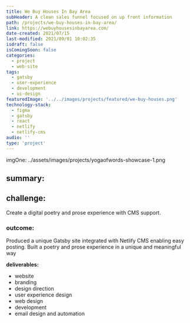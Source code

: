 ```yaml
---
title: We Buy Houses In Bay Area
subHeader: A clean sales funnel focused on up front information
path: /projects/we-buy-houses-in-bay-area/
link: https://webuyhousesinbayarea.com/
date-created: 2021/07/15
last-modified: 2021/09/01 10:02:35
isdraft: false
isComingSoon: false
categories:
  - project
  - web-site
tags:
  - gatsby
  - user-experience
  - development
  - ui-design
featuredImage: '../../images/projects/featured/we-buy-houses.png'
technology-stack:
  - figma
  - gatsby
  - react
  - netlify
  - netlify-cms
audio: ''
type: 'project'
---
```


imgOne: ../assets/images/projects/yogaofwords-showcase-1.png

## summary:

## challenge:

Create a digital poetry and prose experience with CMS support.

### outcome:

Produced a unique Gatsby site integrated with Netlify CMS enabling easy
posting. Built a poetry and prose experience in a unique and meaningful
way

**deliverables:**

- website
- branding
- design direction
- user experience design
- web design
- development
- email design and automation
